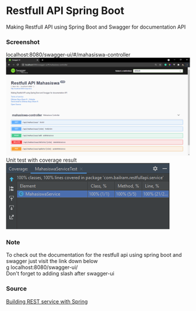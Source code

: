 # Restfull API Spring Boot
Making Restfull API using Spring Boot and Swagger for documentation API

### Screenshot
localhost:8080/swagger-ui/#/mahasiswa-controller <br>
![Sceenshot1](Screenshot/Screenshot_1.png) <br>
Unit test with coverage result <br>
![Sceenshot2](Screenshot/Screenshot_2.png) 

### Note
To check out the documentation for the restfull api using spring boot and swagger just visit the link down below<br>g
localhost:8080/swagger-ui/<br>
Don't forget to adding slash after swagger-ui<br>

### Source
[Building REST service with Spring](https://spring.io/guides/tutorials/rest/) <br>
